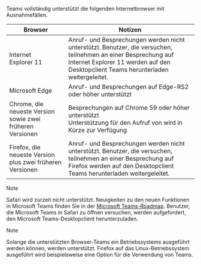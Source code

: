 Teams vollständig unterstützt die folgenden Internetbrowser mit Ausnahmefällen.

|Browser  |Notizen  |
|---------|---------|
|Internet Explorer 11     |   Anruf- und Besprechungen werden nicht unterstützt. Benutzer, die versuchen, teilnehmen an einer Besprechung auf Internet Explorer 11 werden auf den Desktopclient Teams herunterladen weitergeleitet.      |
|Microsoft Edge    |Anruf- und Besprechungen auf Edge-RS2 oder höher unterstützt |
|Chrome, die neueste Version sowie zwei früheren Versionen     | Besprechungen auf Chrome 59 oder höher unterstützt<br>  Unterstützung für den Aufruf von wird in Kürze zur Verfügung     |
|Firefox, die neueste Version plus zwei früheren Versionen     |   Anruf- und Besprechungen werden nicht unterstützt. Benutzer, die versuchen, teilnehmen an einer Besprechung auf Firefox werden auf den Desktopclient Teams herunterladen weitergeleitet.       |

> [!NOTE]
> Safari wird zurzeit nicht unterstützt. Neuigkeiten zu den neuen Funktionen in Microsoft Teams finden Sie in der [Microsoft Teams-Roadmap](https://aka.ms/TeamsRoadmap). Benutzer, die Microsoft Teams in Safari zu öffnen versuchen, werden aufgefordert, den Microsoft Teams-Desktopclient herunterzuladen.

> [!NOTE]
> Solange die unterstützten Browser-Teams ein Betriebssystems ausgeführt werden können, werden unterstützt. Firefox auf das Linux-Betriebssystem ausgeführt wird beispielsweise eine Option für die Verwendung von Teams.
